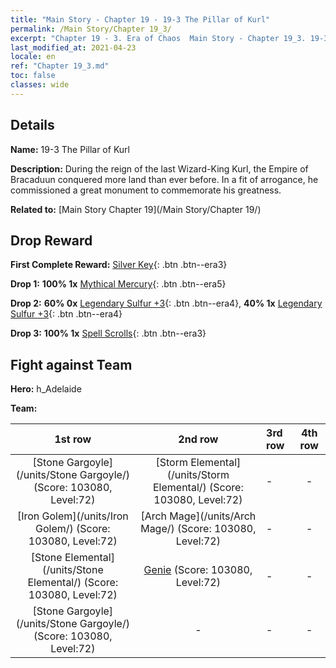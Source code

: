 ```yaml
---
title: "Main Story - Chapter 19 - 19-3 The Pillar of Kurl"
permalink: /Main Story/Chapter 19_3/
excerpt: "Chapter 19 - 3. Era of Chaos  Main Story - Chapter 19_3. 19-3 The Pillar of Kurl"
last_modified_at: 2021-04-23
locale: en
ref: "Chapter 19_3.md"
toc: false
classes: wide
---
```


## Details

 **Name:** 19-3 The Pillar of Kurl

 **Description:** During the reign of the last Wizard-King Kurl, the Empire of Bracaduun conquered more land than ever before. In a fit of arrogance, he commissioned a great monument to commemorate his greatness.

 **Related to:** [Main Story Chapter 19](/Main Story/Chapter 19/)

## Drop Reward

 **First Complete Reward:** [Silver Key](/Items/con_693/){: .btn .btn--era3}

 **Drop 1:** **100% 1x** [Mythical Mercury](/Items/mat_63/){: .btn .btn--era5}

 **Drop 2:** **60% 0x** [Legendary Sulfur +3](/Items/mat_57/){: .btn .btn--era4}, **40% 1x** [Legendary Sulfur +3](/Items/mat_57/){: .btn .btn--era4}

 **Drop 3:** **100% 1x** [Spell Scrolls](/Items/con_694/){: .btn .btn--era3}


## Fight against Team
 **Hero:** h_Adelaide

 **Team:**


  | 1st row | 2nd row | 3rd row | 4th row |
  |:----:|:----:|:----|:----:|
  | [Stone Gargoyle](/units/Stone Gargoyle/) (Score: 103080, Level:72)  | [Storm Elemental](/units/Storm Elemental/) (Score: 103080, Level:72)  | - | - |
  | [Iron Golem](/units/Iron Golem/) (Score: 103080, Level:72)  | [Arch Mage](/units/Arch Mage/) (Score: 103080, Level:72)  | - | - |
  | [Stone Elemental](/units/Stone Elemental/) (Score: 103080, Level:72)  | [Genie](/units/Genie/) (Score: 103080, Level:72)  | - | - |
  | [Stone Gargoyle](/units/Stone Gargoyle/) (Score: 103080, Level:72)  | - | - | - |


